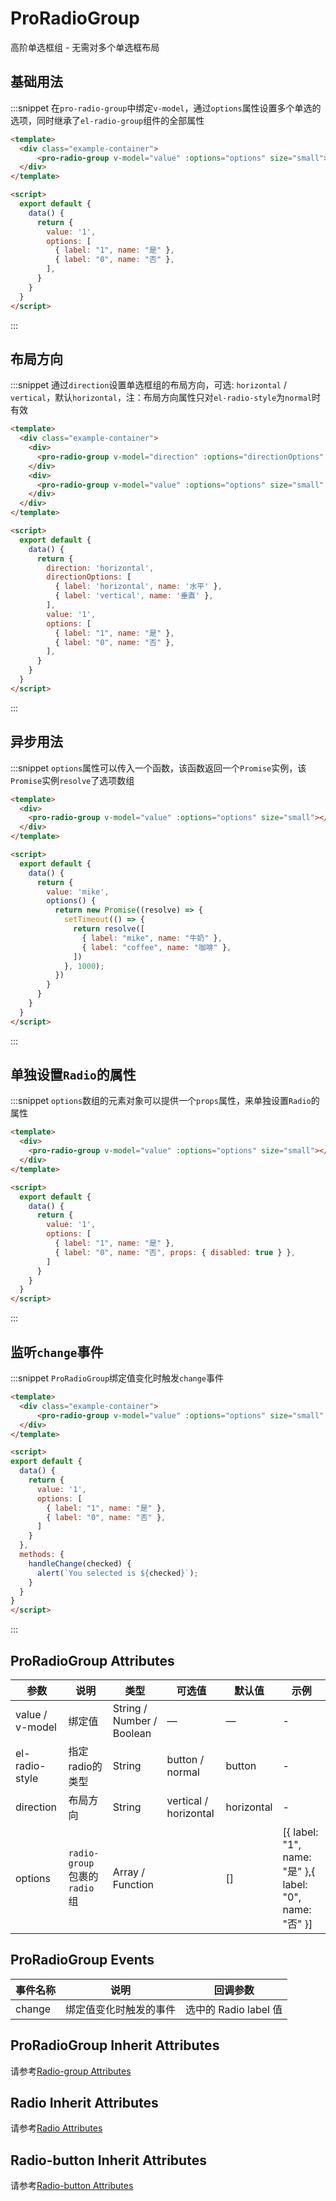# ProRadioGroup

高阶单选框组 - 无需对多个单选框布局

## 基础用法

:::snippet 在`pro-radio-group`中绑定`v-model`，通过`options`属性设置多个单选的选项，同时继承了`el-radio-group`组件的全部属性

```html
<template>
  <div class="example-container">
      <pro-radio-group v-model="value" :options="options" size="small"></pro-radio-group>
  </div>
</template>

<script>
  export default {
    data() {
      return {
        value: '1',
        options: [
          { label: "1", name: "是" },
          { label: "0", name: "否" },
        ],
      }
    }
  }
</script>
```
:::

## 布局方向
:::snippet 通过`direction`设置单选框组的布局方向，可选: `horizontal` / `vertical`，默认`horizontal`，注：布局方向属性只对`el-radio-style`为`normal`时有效

```html
<template>
  <div class="example-container">
    <div>
      <pro-radio-group v-model="direction" :options="directionOptions" size="small"></pro-radio-group>
    </div>
    <div>
      <pro-radio-group v-model="value" :options="options" size="small" el-radio-style="normal" :direction="direction"></pro-radio-group>
    </div>
  </div>
</template>

<script>
  export default {
    data() {
      return {
        direction: 'horizontal',
        directionOptions: [
          { label: 'horizontal', name: '水平' },
          { label: 'vertical', name: '垂直' },
        ],
        value: '1',
        options: [
          { label: "1", name: "是" },
          { label: "0", name: "否" },
        ],
      }
    }
  }
</script>
```
:::

## 异步用法
:::snippet `options`属性可以传入一个函数，该函数返回一个`Promise`实例，该`Promise`实例`resolve`了选项数组

```html
<template>
  <div>
    <pro-radio-group v-model="value" :options="options" size="small"></pro-radio-group>
  </div>
</template>

<script>
  export default {
    data() {
      return {
        value: 'mike',
        options() {
          return new Promise((resolve) => {
            setTimeout(() => {
              return resolve([
                { label: "mike", name: "牛奶" },
                { label: "coffee", name: "咖啡" },
              ])    
            }, 1000);
          })
        }
      }
    }
  }
</script>
```
:::

## 单独设置`Radio`的属性
:::snippet `options`数组的元素对象可以提供一个`props`属性，来单独设置`Radio`的属性

```html
<template>
  <div>
    <pro-radio-group v-model="value" :options="options" size="small"></pro-radio-group>
  </div>
</template>

<script>
  export default {
    data() {
      return {
        value: '1',
        options: [
          { label: "1", name: "是" },
          { label: "0", name: "否", props: { disabled: true } },
        ]
      }
    }
  }
</script>
```
:::

## 监听`change`事件
:::snippet `ProRadioGroup`绑定值变化时触发`change`事件
```html
<template>
  <div class="example-container">
      <pro-radio-group v-model="value" :options="options" size="small" @change="handleChange"></pro-radio-group>
  </div>
</template>

<script>
export default {
  data() {
    return {
      value: '1',
      options: [
        { label: "1", name: "是" },
        { label: "0", name: "否" },
      ]
    }
  },
  methods: {
    handleChange(checked) {
      alert(`You selected is ${checked}`);
    }
  }
}
</script>
```
:::


## ProRadioGroup Attributes
| 参数 | 说明     | 类型   | 可选值 | 默认值 | 示例 |
| ---- | -------- | ------ | ------ | ------ | ----- |
| value / v-model | 绑定值 | String / Number / Boolean | —      | —      |- |
| el-radio-style | 指定radio的类型 | String | button / normal | button |- |
| direction | 布局方向 | String | vertical / horizontal | horizontal | -|
| options | `radio-group`包裹的`radio`组 | Array / Function |  | []| [{ label: "1", name: "是" },{ label: "0", name: "否" }] |

## ProRadioGroup Events
|事件名称	|说明	|回调参数 |
|---|---|---|
|change	|绑定值变化时触发的事件	|选中的 Radio label 值|

## ProRadioGroup Inherit Attributes
请参考[Radio-group Attributes](https://element.eleme.cn/#/zh-CN/component/radio#radio-group-attributes)

## Radio Inherit Attributes
请参考[Radio Attributes](https://element.eleme.cn/#/zh-CN/component/radio#radio-attributes)

## Radio-button Inherit Attributes
请参考[Radio-button Attributes](https://element.eleme.cn/#/zh-CN/component/radio#radio-button-attributes)